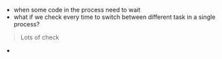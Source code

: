 * when some code in the process need to wait
* what if we check every time to switch between different task in a single process?
> Lots of check
* 